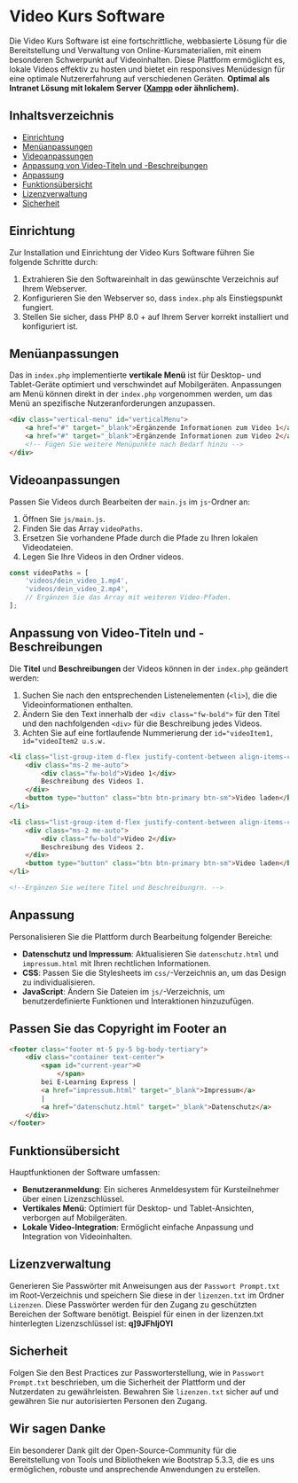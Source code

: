 # Video Kurs Software

Die Video Kurs Software ist eine fortschrittliche, webbasierte Lösung für die Bereitstellung und Verwaltung von Online-Kursmaterialien, mit einem besonderen Schwerpunkt auf Videoinhalten. Diese Plattform ermöglicht es, lokale Videos effektiv zu hosten und bietet ein responsives Menüdesign für eine optimale Nutzererfahrung auf verschiedenen Geräten. **Optimal als Intranet Lösung mit lokalem Server ([Xampp](https://www.apachefriends.org/de/index.html) oder ähnlichem).**



## Inhaltsverzeichnis

- [Einrichtung](#einrichtung)
- [Menüanpassungen](#menüanpassungen)
- [Videoanpassungen](#videoanpassungen)
- [Anpassung von Video-Titeln und -Beschreibungen](#anpassung-von-video-titeln-und--beschreibungen)
- [Anpassung](#anpassung)
- [Funktionsübersicht](#funktionsübersicht)
- [Lizenzverwaltung](#lizenzverwaltung)
- [Sicherheit](#sicherheit)



## Einrichtung

Zur Installation und Einrichtung der Video Kurs Software führen Sie folgende Schritte durch:

1. Extrahieren Sie den Softwareinhalt in das gewünschte Verzeichnis auf Ihrem Webserver.
2. Konfigurieren Sie den Webserver so, dass `index.php` als Einstiegspunkt fungiert.
3. Stellen Sie sicher, dass PHP 8.0 + auf Ihrem Server korrekt installiert und konfiguriert ist.



## Menüanpassungen

Das in `index.php` implementierte **vertikale Menü** ist für Desktop- und Tablet-Geräte optimiert und verschwindet auf Mobilgeräten. Anpassungen am Menü können direkt in der `index.php` vorgenommen werden, um das Menü an spezifische Nutzeranforderungen anzupassen.

```html
<div class="vertical-menu" id="verticalMenu">
    <a href="#" target="_blank">Ergänzende Informationen zum Video 1</a>
    <a href="#" target="_blank">Ergänzende Informationen zum Video 2</a>
    <!-- Fügen Sie weitere Menüpunkte nach Bedarf hinzu -->
</div>
```



## Videoanpassungen

Passen Sie Videos durch Bearbeiten der `main.js` im `js`-Ordner an:

1. Öffnen Sie `js/main.js`.
2. Finden Sie das Array `videoPaths`.
3. Ersetzen Sie vorhandene Pfade durch die Pfade zu Ihren lokalen Videodateien.
4. Legen Sie Ihre Videos in den Ordner videos.

```javascript
const videoPaths = [
    'videos/dein_video_1.mp4',
    'videos/dein_video_2.mp4',
    // Ergänzen Sie das Array mit weiteren Video-Pfaden.
];
```



## Anpassung von Video-Titeln und -Beschreibungen

Die **Titel** und **Beschreibungen** der Videos können in der `index.php` geändert werden:

1. Suchen Sie nach den entsprechenden Listenelementen (`<li>`), die die Videoinformationen enthalten.
2. Ändern Sie den Text innerhalb der `<div class="fw-bold">` für den Titel und den nachfolgenden `<div>` für die Beschreibung jedes Videos.
3. Achten Sie auf eine fortlaufende Nummerierung der `id="videoItem1, id="videoItem2 u.s.w.`

```html
<li class="list-group-item d-flex justify-content-between align-items-center" id="videoItem1">
    <div class="ms-2 me-auto">
        <div class="fw-bold">Video 1</div>
        Beschreibung des Videos 1.
    </div>
    <button type="button" class="btn btn-primary btn-sm">Video laden</button>
</li>

<li class="list-group-item d-flex justify-content-between align-items-center" id="videoItem2">
    <div class="ms-2 me-auto">
        <div class="fw-bold">Video 2</div>
        Beschreibung des Videos 2.
    </div>
    <button type="button" class="btn btn-primary btn-sm">Video laden</button>
</li>

<!--Ergänzen Sie weitere Titel und Beschreibungrn. -->
```



## Anpassung

Personalisieren Sie die Plattform durch Bearbeitung folgender Bereiche:

-  **Datenschutz und Impressum**: Aktualisieren Sie `datenschutz.html` und `impressum.html` mit Ihren rechtlichen Informationen.
-  **CSS**: Passen Sie die Stylesheets im `css/`-Verzeichnis an, um das Design zu individualisieren.
-  **JavaScript**: Ändern Sie Dateien im `js/`-Verzeichnis, um benutzerdefinierte Funktionen und Interaktionen hinzuzufügen.



## Passen Sie das Copyright im Footer an

```html
<footer class="footer mt-5 py-5 bg-body-tertiary">
    <div class="container text-center">
        <span id="current-year">©
            </span>
        bei E-Learning Express |
        <a href="impressum.html" target="_blank">Impressum</a>
        |
        <a href="datenschutz.html" target="_blank">Datenschutz</a>
    </div>
</footer>
```



## Funktionsübersicht

Hauptfunktionen der Software umfassen:

-  **Benutzeranmeldung**: Ein sicheres Anmeldesystem für Kursteilnehmer über einen Lizenzschlüssel.
-  **Vertikales Menü**: Optimiert für Desktop- und Tablet-Ansichten, verborgen auf Mobilgeräten.
-  **Lokale Video-Integration**: Ermöglicht einfache Anpassung und Integration von Videoinhalten.



## Lizenzverwaltung

Generieren Sie Passwörter mit Anweisungen aus der `Passwort Prompt.txt` im Root-Verzeichnis und speichern Sie diese in der `lizenzen.txt` im Ordner `Lizenzen`. Diese Passwörter werden für den Zugang zu geschützten Bereichen der Software benötigt. Beispiel für einen in der lizenzen.txt hinterlegten Lizenzschlüssel ist: **q]9JFhljOYl**



## Sicherheit

Folgen Sie den Best Practices zur Passworterstellung, wie in `Passwort Prompt.txt` beschrieben, um die Sicherheit der Plattform und der Nutzerdaten zu gewährleisten. Bewahren Sie `lizenzen.txt` sicher auf und gewähren Sie nur autorisierten Personen den Zugang.



## Wir sagen Danke

Ein besonderer Dank gilt der Open-Source-Community für die Bereitstellung von Tools und Bibliotheken wie Bootstrap 5.3.3, die es uns ermöglichen, robuste und ansprechende Anwendungen zu erstellen.